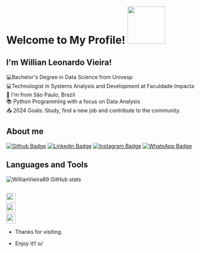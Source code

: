 # Welcome to My Profile! <img src=https://github.com/TheDudeThatCode/TheDudeThatCode/blob/master/Assets/Handshake.gif width="100">

 ## I'm Willian Leonardo Vieira!
 
:computer:Bachelor's Degree in Data Science from Univesp\
:computer:Technologist in Systems Analysis and Development at Faculdade Impacta\
:house_with_garden: I'm from São Paulo, Brazil\
:books: Python Programming with a focus on Data Analysis\
:outbox_tray: 2024 Goals: Study, find a new job and contribute to the community.
 
## About me

[![Github Badge](https://img.shields.io/badge/GitHub-100000?style=for-the-badge&logo=github&logoColor=white&link=https://github.com/WillianVieira89/)](https://github.com/WillianVieira89/)
[![Linkedin Badge](https://img.shields.io/badge/LinkedIn-0077B5?style=for-the-badge&logo=linkedin&logoColor=white&link=https://www.linkedin.com/in/willianlvieira/)](https://www.linkedin.com/in/willianlvieira/)
[![Instagram Badge](https://img.shields.io/badge/Instagram-E4405F?style=for-the-badge&logo=instagram&logoColor=white&link=https://www.instagram.com/w.illvieira/)](https://www.instagram.com/w.illvieira/)
[![WhatsApp Badge](https://img.shields.io/badge/WhatsApp-25D366?style=for-the-badge&logo=whatsapp&logoColor=white&link=https://api.whatsapp.com/send/?phone=5511980731579&text&app_absent=0/)](https://wa.link/5ctmdk)

## Languages and Tools

![WillianVieira89 GitHub stats](https://github-readme-stats.vercel.app/api?username=WillianVieira89&show_icons=true&theme=dracula)

<code> <img height= "25" src= "https://img.shields.io/badge/Python-FFD43B?style=for-the-badge&logo=python&logoColor=darkgreen"></code>
<code> <img height= "25" src= "https://img.shields.io/badge/Git-F05032?style=for-the-badge&logo=git&logoColor=white"></code>
<code> <img height= "25" src= "https://img.shields.io/badge/Visual_Studio_Code-0078D4?style=for-the-badge&logo=visual%20studio%20code&logoColor=white"></code>


- Thanks for visiting.

- Enjoy it!! o/
